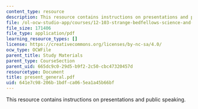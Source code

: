 ```yaml
---
content_type: resource
description: This resource contains instructions on presentations and public speaking.
file: /ol-ocw-studio-app/courses/12-103-strange-bedfellows-science-and-environmental-policy-fall-2005/641e7c98206b1bdfca065ea1a45b66bf_present_general.pdf
file_size: 171406
file_type: application/pdf
learning_resource_types: []
license: https://creativecommons.org/licenses/by-nc-sa/4.0/
ocw_type: OCWFile
parent_title: Study Materials
parent_type: CourseSection
parent_uid: 665dc9c0-29d5-b9f2-2c50-cbc47320457d
resourcetype: Document
title: present_general.pdf
uid: 641e7c98-206b-1bdf-ca06-5ea1a45b66bf
---
```

This resource contains instructions on presentations and public speaking.